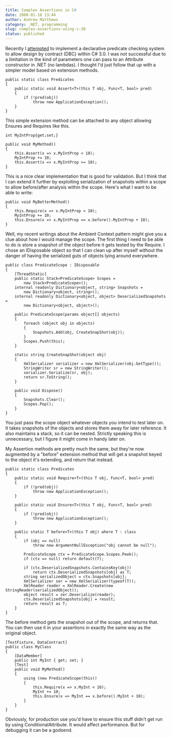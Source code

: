 ```yaml
---
title: Complex Assertions in C#
date: 2008-01-16 13:44
author: Andrew Matthews
category: .NET, programming
slug: complex-assertions-using-c-30
status: published
---
```


Recently I [attempted](http://aabs.wordpress.com/2007/10/20/lambda-functions-for-design-by-contract/) to implement a declarative predicate checking system to allow design by contract (DBC) within C\# 3.0. I was not successful due to a limitation in the kind of parameters one can pass to an Attribute constructor in .NET (no lambdas). I thought I'd just follow that up with a simpler model based on extension methods.

```
public static class Predicates
{
    public static void Assert<T>(this T obj, Func<T, bool> pred)
    {
        if (!pred(obj))
            throw new ApplicationException();
    }
}
```

This simple extension method can be attached to any object allowing Ensures and Requires like this.

```
int MyIntProp{get;set;}

public void MyMethod()
{
    this.Assert(x => x.MyIntProp < 10);
    MyIntProp += 10;
    this.Assert(x => x.MyIntProp >= 10);
}
```

[](http://11011.net/software/vspaste)This is a nice clear implementation that is good for validation. But I think that I can extend it further by exploiting serialization of snapshots within a scope to allow before/after analysis within the scope. Here's what I want to be able to write:

```
public void MyBetterMethod()
{
    this.Require(x => x.MyIntProp < 10);
    MyIntProp += 10;
    this.Ensure(x => x.MyIntProp == x.before().MyIntProp + 10);
}
```

Well, my recent writings about the Ambient Context pattern might give you a clue about how I would manage the scope. The first thing I need to be able to do is store a snapshot of the object before it gets tested by the Require. I chose an IDisposable object so that I can clean up after myself without the danger of having the serialized guts of objects lying around everywhere.

```
public class PredicateScope : IDisposable
{
    [ThreadStatic]
    public static Stack<PredicateScope> Scopes =
        new Stack<PredicateScope>();
    internal readonly Dictionary<object, string> Snapshots =
        new Dictionary<object, string>();
    internal readonly Dictionary<object, object> DeserializedSnapshots =
        new Dictionary<object, object>();

    public PredicateScope(params object[] objects)
    {
        foreach (object obj in objects)
        {
            Snapshots.Add(obj, CreateSnapShot(obj));
        }
        Scopes.Push(this);
    }

    static string CreateSnapShot(object obj)
    {
        XmlSerializer serializer = new XmlSerializer(obj.GetType());
        StringWriter sr = new StringWriter();
        serializer.Serialize(sr, obj);
        return sr.ToString();
    }

    public void Dispose()
    {
        Snapshots.Clear();
        Scopes.Pop();
    }
}
```

You just pass the scope object whatever objects you intend to test later on. It takes snapshots of the objects and stores them away for later reference. It also maintains a stack, so it can be nested. Strictly speaking this is unnecessary, but I figure it might come in handy later on.

My Assertion methods are pretty much the same, but they're now augmented by a "before" extension method that will get a snapshot keyed to the object it's extending, and return that instead.

```
public static class Predicates
{
    public static void Require<T>(this T obj, Func<T, bool> pred)
    {
        if (!pred(obj))
            throw new ApplicationException();
    }

    public static void Ensure<T>(this T obj, Func<T, bool> pred)
    {
        if (!pred(obj))
            throw new ApplicationException();
    }

    public static T before<T>(this T obj) where T : class
    {
        if (obj == null)
            throw new ArgumentNullException("obj cannot be null");

        PredicateScope ctx = PredicateScope.Scopes.Peek();
        if (ctx == null) return default(T);

        if (ctx.DeserializedSnapshots.ContainsKey(obj))
            return ctx.DeserializedSnapshots[obj] as T;
        string serializedObject = ctx.Snapshots[obj];
        XmlSerializer ser = new XmlSerializer(typeof(T));
        XmlReader reader = XmlReader.Create(new StringReader(serializedObject));
        object result = ser.Deserialize(reader);
        ctx.DeserializedSnapshots[obj] = result;
        return result as T;
    }
}
```

[](http://11011.net/software/vspaste)[](http://11011.net/software/vspaste)The before method gets the snapshot out of the scope, and returns that. You can then use it in your assertions in exactly the same way as the original object.

```
[TestFixture, DataContract]
public class MyClass
{
    [DataMember]
    public int MyInt { get; set; }
    [Test]
    public void MyMethod()
    {
        using (new PredicateScope(this))
        {
            this.Require(x => x.MyInt < 10);
            MyInt += 10;
            this.Ensure(x => MyInt == x.before().MyInt + 10);
        }
    }
}
```

Obviously, for production use you'd have to ensure this stuff didn't get run by using ConditionalAttribute. It would affect performance. But for debugging it can be a godsend.
